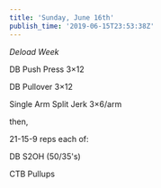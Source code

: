```yaml
---
title: 'Sunday, June 16th'
publish_time: '2019-06-15T23:53:38Z'
---
```


*Deload Week*

DB Push Press 3×12

DB Pullover 3×12

Single Arm Split Jerk 3×6/arm

then,

21-15-9 reps each of:

DB S2OH (50/35's)

CTB Pullups
